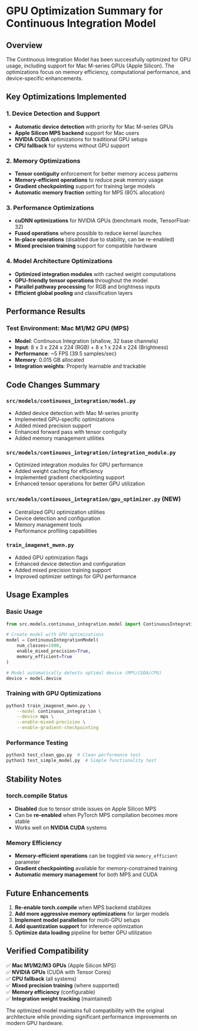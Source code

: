 # GPU Optimization Summary for Continuous Integration Model

## Overview
The Continuous Integration Model has been successfully optimized for GPU usage, including support for Mac M-series GPUs (Apple Silicon). The optimizations focus on memory efficiency, computational performance, and device-specific enhancements.

## Key Optimizations Implemented

### 1. Device Detection and Support
- **Automatic device detection** with priority for Mac M-series GPUs
- **Apple Silicon MPS backend** support for Mac users
- **NVIDIA CUDA** optimizations for traditional GPU setups
- **CPU fallback** for systems without GPU support

### 2. Memory Optimizations
- **Tensor contiguity** enforcement for better memory access patterns
- **Memory-efficient operations** to reduce peak memory usage
- **Gradient checkpointing** support for training large models
- **Automatic memory fraction** setting for MPS (80% allocation)

### 3. Performance Optimizations
- **cuDNN optimizations** for NVIDIA GPUs (benchmark mode, TensorFloat-32)
- **Fused operations** where possible to reduce kernel launches
- **In-place operations** (disabled due to stability, can be re-enabled)
- **Mixed precision training** support for compatible hardware

### 4. Model Architecture Optimizations
- **Optimized integration modules** with cached weight computations
- **GPU-friendly tensor operations** throughout the model
- **Parallel pathway processing** for RGB and brightness inputs
- **Efficient global pooling** and classification layers

## Performance Results

### Test Environment: Mac M1/M2 GPU (MPS)
- **Model**: Continuous Integration (shallow, 32 base channels)
- **Input**: 8 x 3 x 224 x 224 (RGB) + 8 x 1 x 224 x 224 (Brightness)
- **Performance**: ~5 FPS (39.5 samples/sec)
- **Memory**: 0.015 GB allocated
- **Integration weights**: Properly learnable and trackable

## Code Changes Summary

### `src/models/continuous_integration/model.py`
- Added device detection with Mac M-series priority
- Implemented GPU-specific optimizations
- Added mixed precision support
- Enhanced forward pass with tensor contiguity
- Added memory management utilities

### `src/models/continuous_integration/integration_module.py`
- Optimized integration modules for GPU performance
- Added weight caching for efficiency
- Implemented gradient checkpointing support
- Enhanced tensor operations for better GPU utilization

### `src/models/continuous_integration/gpu_optimizer.py` (NEW)
- Centralized GPU optimization utilities
- Device detection and configuration
- Memory management tools
- Performance profiling capabilities

### `train_imagenet_mwnn.py`
- Added GPU optimization flags
- Enhanced device detection and configuration
- Added mixed precision training support
- Improved optimizer settings for GPU performance

## Usage Examples

### Basic Usage
```python
from src.models.continuous_integration.model import ContinuousIntegrationModel

# Create model with GPU optimizations
model = ContinuousIntegrationModel(
    num_classes=1000,
    enable_mixed_precision=True,
    memory_efficient=True
)

# Model automatically detects optimal device (MPS/CUDA/CPU)
device = model.device
```

### Training with GPU Optimizations
```bash
python3 train_imagenet_mwnn.py \
    --model continuous_integration \
    --device mps \
    --enable-mixed-precision \
    --enable-gradient-checkpointing
```

### Performance Testing
```bash
python3 test_clean_gpu.py  # Clean performance test
python3 test_simple_model.py  # Simple functionality test
```

## Stability Notes

### torch.compile Status
- **Disabled** due to tensor stride issues on Apple Silicon MPS
- Can be **re-enabled** when PyTorch MPS compilation becomes more stable
- Works well on **NVIDIA CUDA** systems

### Memory Efficiency
- **Memory-efficient operations** can be toggled via `memory_efficient` parameter
- **Gradient checkpointing** available for memory-constrained training
- **Automatic memory management** for both MPS and CUDA

## Future Enhancements

1. **Re-enable torch.compile** when MPS backend stabilizes
2. **Add more aggressive memory optimizations** for larger models
3. **Implement model parallelism** for multi-GPU setups
4. **Add quantization support** for inference optimization
5. **Optimize data loading** pipeline for better GPU utilization

## Verified Compatibility

✅ **Mac M1/M2/M3 GPUs** (Apple Silicon MPS)  
✅ **NVIDIA GPUs** (CUDA with Tensor Cores)  
✅ **CPU fallback** (all systems)  
✅ **Mixed precision training** (where supported)  
✅ **Memory efficiency** (configurable)  
✅ **Integration weight tracking** (maintained)

The optimized model maintains full compatibility with the original architecture while providing significant performance improvements on modern GPU hardware.
